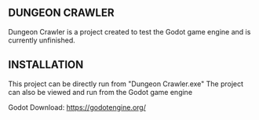 ## DUNGEON CRAWLER

Dungeon Crawler is a project created to test the Godot game engine
and is currently unfinished.

## INSTALLATION

This project can be directly run from "Dungeon Crawler.exe"
The project can also be viewed and run from the Godot game engine

Godot Download:
	https://godotengine.org/




